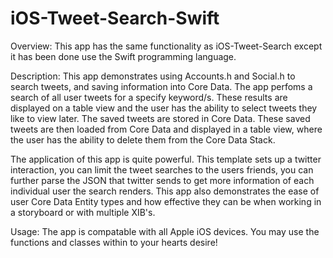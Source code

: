 # iOS-Tweet-Search-Swift

Overview: This app has the same functionality as iOS-Tweet-Search except it has been done use the Swift programming language.

Description: This app demonstrates using Accounts.h and Social.h to search tweets, and saving information into Core Data. The app perfoms a search of all user tweets for a specify keyword/s. These results are displayed on a table view and the user has the ability to select tweets they like to view later. The saved tweets are stored in Core Data. These saved tweets are then loaded from Core Data and displayed in a table view, where the user has the ability to delete them from the Core Data Stack.

The application of this app is quite powerful. This template sets up a twitter interaction, you can limit the tweet searches to the users friends, you can further parse the JSON that twitter sends to get more information of each individual user the search renders. This app also demonstrates the ease of user Core Data Entity types and how effective they can be when working in a storyboard or with multiple XIB's.

Usage: The app is compatable with all Apple iOS devices. You may use the functions and classes within to your hearts desire!
